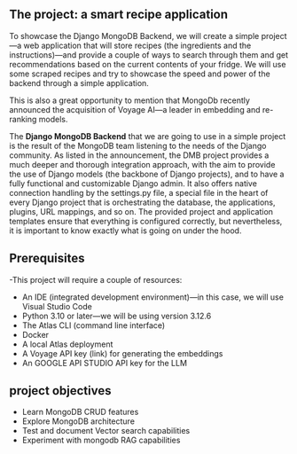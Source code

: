 ## The project: a smart recipe application
To showcase the Django MongoDB Backend, we will create a simple project—a web application that will store recipes (the ingredients and the instructions)—and provide a couple of ways to search through them and get recommendations based on the current contents of your fridge. We will use some scraped recipes and try to showcase the speed and power of the backend through a simple application.

This is also a great opportunity to mention that MongoDb recently announced the acquisition of Voyage AI—a leader in embedding and re-ranking models.

The **Django MongoDB Backend** that we are going to use in a simple project is the result of the MongoDB team listening to the needs of the Django community. As listed in the announcement, the DMB project provides a much deeper and thorough integration approach, with the aim to provide the use of Django models (the backbone of Django projects), and to have a fully functional and customizable Django admin. It also offers native connection handling by the settings.py file, a special file in the heart of every Django project that is orchestrating the database, the applications, plugins, URL mappings, and so on. The provided project and application templates ensure that everything is configured correctly, but nevertheless, it is important to know exactly what is going on under the hood.

## Prerequisites
 -This project will require a couple of resources:

- An IDE (integrated development environment)—in this case, we will use Visual Studio Code
- Python 3.10 or later—we will be using version 3.12.6
- The Atlas CLI (command line interface)
- Docker
- A local Atlas deployment
- A Voyage API key (link) for generating the embeddings
- An GOOGLE API STUDIO API key for the LLM

## project objectives
- Learn MongoDB CRUD features
- Explore MongoDB architecture
- Test and document Vector search capabilities
- Experiment with mongodb RAG capabilities
